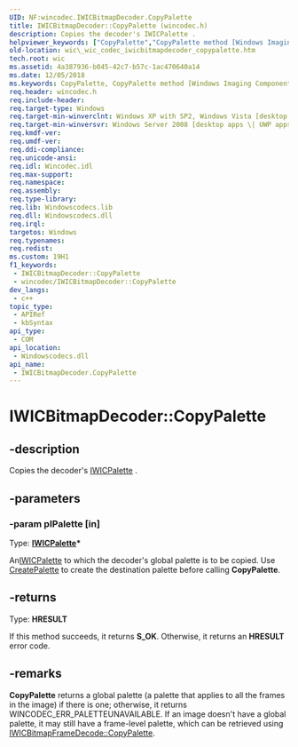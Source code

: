 ```yaml
---
UID: NF:wincodec.IWICBitmapDecoder.CopyPalette
title: IWICBitmapDecoder::CopyPalette (wincodec.h)
description: Copies the decoder's IWICPalette .
helpviewer_keywords: ["CopyPalette","CopyPalette method [Windows Imaging Component]","CopyPalette method [Windows Imaging Component]","IWICBitmapDecoder interface","IWICBitmapDecoder interface [Windows Imaging Component]","CopyPalette method","IWICBitmapDecoder.CopyPalette","IWICBitmapDecoder::CopyPalette","_wic_codec_iwicbitmapdecoder_copypalette","wic._wic_codec_iwicbitmapdecoder_copypalette","wincodec/IWICBitmapDecoder::CopyPalette"]
old-location: wic\_wic_codec_iwicbitmapdecoder_copypalette.htm
tech.root: wic
ms.assetid: 4a387936-b045-42c7-b57c-1ac470640a14
ms.date: 12/05/2018
ms.keywords: CopyPalette, CopyPalette method [Windows Imaging Component], CopyPalette method [Windows Imaging Component],IWICBitmapDecoder interface, IWICBitmapDecoder interface [Windows Imaging Component],CopyPalette method, IWICBitmapDecoder.CopyPalette, IWICBitmapDecoder::CopyPalette, _wic_codec_iwicbitmapdecoder_copypalette, wic._wic_codec_iwicbitmapdecoder_copypalette, wincodec/IWICBitmapDecoder::CopyPalette
req.header: wincodec.h
req.include-header: 
req.target-type: Windows
req.target-min-winverclnt: Windows XP with SP2, Windows Vista [desktop apps \| UWP apps]
req.target-min-winversvr: Windows Server 2008 [desktop apps \| UWP apps]
req.kmdf-ver: 
req.umdf-ver: 
req.ddi-compliance: 
req.unicode-ansi: 
req.idl: Wincodec.idl
req.max-support: 
req.namespace: 
req.assembly: 
req.type-library: 
req.lib: Windowscodecs.lib
req.dll: Windowscodecs.dll
req.irql: 
targetos: Windows
req.typenames: 
req.redist: 
ms.custom: 19H1
f1_keywords:
 - IWICBitmapDecoder::CopyPalette
 - wincodec/IWICBitmapDecoder::CopyPalette
dev_langs:
 - c++
topic_type:
 - APIRef
 - kbSyntax
api_type:
 - COM
api_location:
 - Windowscodecs.dll
api_name:
 - IWICBitmapDecoder.CopyPalette
---
```


# IWICBitmapDecoder::CopyPalette


## -description

Copies the decoder's <a href="https://docs.microsoft.com/windows/desktop/api/wincodec/nn-wincodec-iwicpalette">IWICPalette</a> .

## -parameters

### -param pIPalette [in]

Type: <b><a href="https://docs.microsoft.com/windows/desktop/api/wincodec/nn-wincodec-iwicpalette">IWICPalette</a>*</b>

An<a href="https://docs.microsoft.com/windows/desktop/api/wincodec/nn-wincodec-iwicpalette">IWICPalette</a> to which the decoder's global palette is to be copied. Use <a href="https://docs.microsoft.com/windows/desktop/api/wincodec/nf-wincodec-iwicimagingfactory-createpalette">CreatePalette</a> to create the destination palette before calling <b>CopyPalette</b>.

## -returns

Type: <b>HRESULT</b>

If this method succeeds, it returns <b xmlns:loc="http://microsoft.com/wdcml/l10n">S_OK</b>. Otherwise, it returns an <b xmlns:loc="http://microsoft.com/wdcml/l10n">HRESULT</b> error code.

## -remarks

<b>CopyPalette</b> returns a global palette (a palette that applies to all the frames in the image) if there is one; otherwise, it returns WINCODEC_ERR_PALETTEUNAVAILABLE. If an image doesn't have a global palette, it may still have a frame-level palette, which can be retrieved using <a href="https://docs.microsoft.com/windows/desktop/api/wincodec/nf-wincodec-iwicbitmapsource-copypalette">IWICBitmapFrameDecode::CopyPalette</a>.

